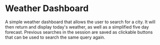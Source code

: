 # Weather Dashboard

A simple weather dashboard that allows the user to search for a city. It will then return and display today's weather, as well as a simplified five day forecast. Previous searches in the session are saved as clickable buttons that can be used to search the same query again.
